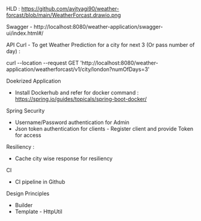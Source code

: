 HLD : https://github.com/avityagi90/weather-forcast/blob/main/WeatherForcast.drawio.png

Swagger - http://localhost:8080/weather-application/swagger-ui/index.html#/

API Curl - To get Weather Prediction for a city for next 3 (Or pass number of day) :

curl --location --request GET 'http://localhost:8080/weather-application/weatherforcast/v1/city/london?numOfDays=3'

Doekrized Application
  - Install Dockerhub and refer for docker command :
       https://spring.io/guides/topicals/spring-boot-docker/ 

Spring Security
  - Username/Password authentication for Admin
  - Json token authentication for clients - Register client and provide Token for access

Resiliency :
  - Cache city wise response for resiliency

CI 
  - CI pipeline in Github

Design Principles
  - Builder
  - Template - HttpUtil

